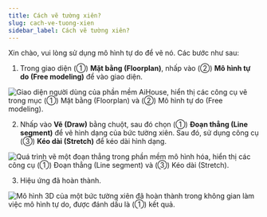 ```yaml
---
title: Cách vẽ tường xiên?
slug: cach-ve-tuong-xien
sidebar_label: Cách vẽ tường xiên?
---
```


Xin chào, vui lòng sử dụng mô hình tự do để vẽ nó. Các bước như sau:

1. Trong giao diện (①) **Mặt bằng (Floorplan)**, nhấp vào (②) **Mô hình tự do (Free modeling)** để vào giao diện.

![Giao diện người dùng của phần mềm AiHouse, hiển thị các công cụ vẽ trong mục (①) Mặt bằng (Floorplan) và (②) Mô hình tự do (Free modeling).](https://storage.googleapis.com/jegavn_kb/images/b99e9f60-eb3a-4d1d-9aab-509e961f6634.png)

2. Nhấp vào **Vẽ (Draw)** bằng chuột, sau đó chọn (①) **Đoạn thẳng (Line segment)** để vẽ hình dạng của bức tường xiên. Sau đó, sử dụng công cụ (③) **Kéo dài (Stretch)** để kéo dài hình dạng.

![Quá trình vẽ một đoạn thẳng trong phần mềm mô hình hóa, hiển thị các công cụ (①) Đoạn thẳng (Line segment) và (③) Kéo dài (Stretch).](https://storage.googleapis.com/jegavn_kb/images/c4d46927-adc8-43e2-ad3a-71cb57fb7809.png)

3. Hiệu ứng đã hoàn thành.

![Mô hình 3D của một bức tường xiên đã hoàn thành trong không gian làm việc mô hình tự do, được đánh dấu là (①) kết quả.](https://storage.googleapis.com/jegavn_kb/images/395fcd06-f58f-463c-98e9-2f0e496bfb72.png)
